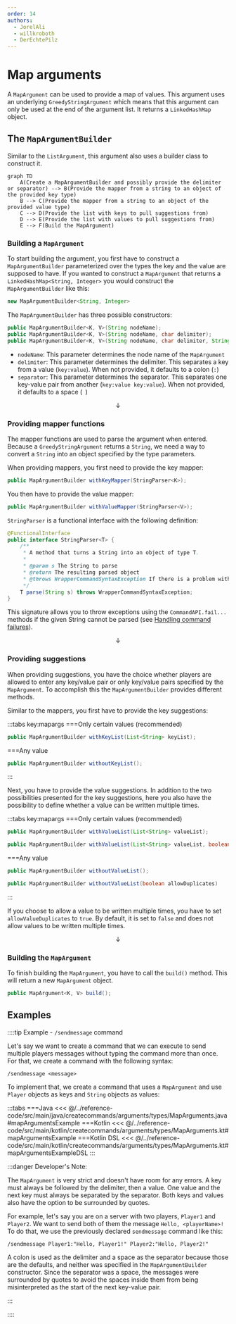```yaml
---
order: 14
authors:
  - JorelAli
  - willkroboth
  - DerEchtePilz
---
```


# Map arguments

A `MapArgument` can be used to provide a map of values. This argument uses an underlying `GreedyStringArgument` which means that this argument can only be used at the end of the argument list.
It returns a `LinkedHashMap` object.

## The `MapArgumentBuilder`

Similar to the `ListArgument`, this argument also uses a builder class to construct it.

```mermaid
graph TD
    A(Create a MapArgumentBuilder and possibly provide the delimiter or separator) --> B(Provide the mapper from a string to an object of the provided key type)
    B --> C(Provide the mapper from a string to an object of the provided value type)
    C --> D(Provide the list with keys to pull suggestions from)
    D --> E(Provide the list with values to pull suggestions from)
    E --> F(Build the MapArgument)
```

### Building a `MapArgument`

To start building the argument, you first have to construct a `MapArgumentBuilder` parameterized over the types the key and the value are supposed to have.
If you wanted to construct a `MapArgument` that returns a `LinkedHashMap<String, Integer>` you would construct the `MapArgumentBuilder` like this:

```java
new MapArgumentBuilder<String, Integer>
```

The `MapArgumentBuilder` has three possible constructors:

```java
public MapArgumentBuilder<K, V>(String nodeName);
public MapArgumentBuilder<K, V>(String nodeName, char delimiter);
public MapArgumentBuilder<K, V>(String nodeName, char delimiter, String separator)
```

- `nodeName`: This parameter determines the node name of the `MapArgument`
- `delimiter`: This parameter determines the delimiter. This separates a key from a value (`key:value`). When not provided, it defaults to a colon (`:`)
- `separator`: This parameter determines the separator. This separates one key-value pair from another (`key:value key:value`). When not provided, it defaults to a space <!-- markdownlint-disable-line MD038 -->(` `)

$$\downarrow$$

### Providing mapper functions

The mapper functions are used to parse the argument when entered. Because a `GreedyStringArgument`
returns a `String`, we need a way to convert a `String` into an object specified by the type parameters.

When providing mappers, you first need to provide the key mapper:

```java
public MapArgumentBuilder withKeyMapper(StringParser<K>);
```

You then have to provide the value mapper:

```java
public MapArgumentBuilder withValueMapper(StringParser<V>);
```

`StringParser` is a functional interface with the following definition:

```java
@FunctionalInterface
public interface StringParser<T> {
    /**
     * A method that turns a String into an object of type T.
     *
     * @param s The String to parse
     * @return The resulting parsed object
     * @throws WrapperCommandSyntaxException If there is a problem with the syntax of the String that prevents it from being turned into an object of type T.
     */
    T parse(String s) throws WrapperCommandSyntaxException;
}
```

This signature allows you to throw exceptions using the `CommandAPI.fail...` methods if the given String cannot be parsed (see [Handling command failures](../../executors/handle-failures)).

$$\downarrow$$

### Providing suggestions

When providing suggestions, you have the choice whether players are allowed to enter any key/value pair or only key/value pairs specified by the `MapArgument`.
To accomplish this the `MapArgumentBuilder` provides different methods.

Similar to the mappers, you first have to provide the key suggestions:

:::tabs key:mapargs
===Only certain values (recommended)
```java
public MapArgumentBuilder withKeyList(List<String> keyList);
```
===Any value
```java
public MapArgumentBuilder withoutKeyList();
```
:::

Next, you have to provide the value suggestions. In addition to the two possibilities presented for the key suggestions, here you also have the possibility to define
whether a value can be written multiple times.

:::tabs key:mapargs
===Only certain values (recommended)
```java
public MapArgumentBuilder withValueList(List<String> valueList);

public MapArgumentBuilder withValueList(List<String> valueList, boolean allowValueDuplicates);
```
===Any value
```java
public MapArgumentBuilder withoutValueList();

public MapArgumentBuilder withoutValueList(boolean allowDuplicates)
```
:::

If you choose to allow a value to be written multiple times, you have to set `allowValueDuplicates` to `true`. By default, it is set to `false` and
does not allow values to be written multiple times.

$$\downarrow$$

### Building the `MapArgument`

To finish building the `MapArgument`, you have to call the `build()` method. This will return a new `MapArgument` object.

```java
public MapArgument<K, V> build();
```

## Examples

::::tip Example - `/sendmessage` command

Let's say we want to create a command that we can execute to send multiple players messages without typing the command more than once. For that, we create a command with the following syntax:

```mccmd
/sendmessage <message>
```

To implement that, we create a command that uses a `MapArgument` and use `Player` objects as keys and `String` objects as values:

:::tabs
===Java
<<< @/../reference-code/src/main/java/createcommands/arguments/types/MapArguments.java#mapArgumentsExample
===Kotlin
<<< @/../reference-code/src/main/kotlin/createcommands/arguments/types/MapArguments.kt#mapArgumentsExample
===Kotlin DSL
<<< @/../reference-code/src/main/kotlin/createcommands/arguments/types/MapArguments.kt#mapArgumentsExampleDSL
:::

:::danger Developer's Note:

The `MapArgument` is very strict and doesn't have room for any errors. A key must always be followed by the delimiter, then a value. One value and the next key must always be separated by the separator. Both keys and values also have the option to be surrounded by quotes.

For example, let's say you are on a server with two players, `Player1` and `Player2`. We want to send both of them the message `Hello, <playerName>!`
To do that, we use the previously declared `sendmessage` command like this:

```mccmd
/sendmessage Player1:"Hello, Player1!" Player2:"Hello, Player2!"
```

A colon is used as the delimiter and a space as the separator because those are the defaults, and neither was specified in the `MapArgumentBuilder` constructor. Since the separator was a space, the messages were surrounded by quotes to avoid the spaces inside them from being misinterpreted as the start of the next key-value pair.

:::

::::